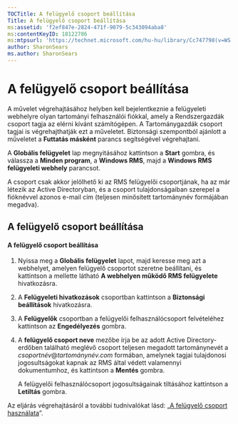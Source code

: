 ```yaml
---
TOCTitle: A felügyelő csoport beállítása
Title: A felügyelő csoport beállítása
ms:assetid: 'f2ef847e-2824-471f-9079-5c343094aba8'
ms:contentKeyID: 18122786
ms:mtpsurl: 'https://technet.microsoft.com/hu-hu/library/Cc747798(v=WS.10)'
author: SharonSears
ms.author: SharonSears
---
```


A felügyelő csoport beállítása
==============================

A művelet végrehajtásához helyben kell bejelentkeznie a felügyeleti webhelyre olyan tartományi felhasználói fiókkal, amely a Rendszergazdák csoport tagja az elérni kívánt számítógépen. A Tartománygazdák csoport tagjai is végrehajthatják ezt a műveletet. Biztonsági szempontból ajánlott a műveletet a **Futtatás másként** parancs segítségével végrehajtani.

A **Globális felügyelet** lap megnyitásához kattintson a **Start** gombra, és válassza a **Minden program**, a **Windows RMS**, majd a **Windows RMS felügyeleti webhely** parancsot.

A csoport csak akkor jelölhető ki az RMS felügyelői csoportjának, ha az már létezik az Active Directoryban, és a csoport tulajdonságaiban szerepel a fióknévvel azonos e-mail cím (teljesen minősített tartománynév formájában megadva).

A felügyelő csoport beállítása
------------------------------

#### A felügyelő csoport beállítása

1.  Nyissa meg a **Globális felügyelet** lapot, majd keresse meg azt a webhelyet, amelyen felügyelő csoportot szeretne beállítani, és kattintson a mellette látható **A webhelyen működő RMS felügyelete** hivatkozásra.

2.  A **Felügyeleti hivatkozások** csoportban kattintson a **Biztonsági beállítások** hivatkozásra.

3.  A **Felügyelők** csoportban a felügyelői felhasználócsoport felvételéhez kattintson az **Engedélyezés** gombra.

4.  A **felügyelő csoport neve** mezőbe írja be az adott Active Directory-erdőben található meglévő csoport teljesen megadott tartománynevét a *csoportnév*@*tartománynév.com* formában, amelynek tagjai tulajdonosi jogosultságokat kapnak az RMS által védett valamennyi dokumentumhoz, és kattintson a **Mentés** gombra.

    A felügyelői felhasználócsoport jogosultságainak tiltásához kattintson a **Letiltás** gombra.

Az eljárás végrehajtásáról a további tudnivalókat lásd: „[A felügyelő csoport használata](https://technet.microsoft.com/0febcb3e-7124-4e51-971a-1013b928d33b)”.
